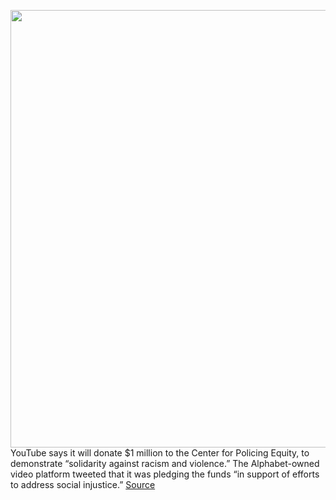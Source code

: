 <img src='https://cdn.vox-cdn.com/thumbor/iOrV-7bVSvBT0OKgv3P9ay46OGw=/0x0:2040x1360/1200x800/filters:focal(857x517:1183x843)/cdn.vox-cdn.com/uploads/chorus_image/image/66878375/acastro_180403_1777_youtube_0001.0.jpg' width='700px' /><br/>
YouTube says it will donate $1 million to the Center for Policing Equity, to demonstrate “solidarity against racism and violence.” The Alphabet-owned video platform tweeted that it was pledging the funds “in support of efforts to address social injustice.”
<a href='https://www.theverge.com/2020/5/31/21276260/youtube-1-million-equity-policing'> Source <a/>